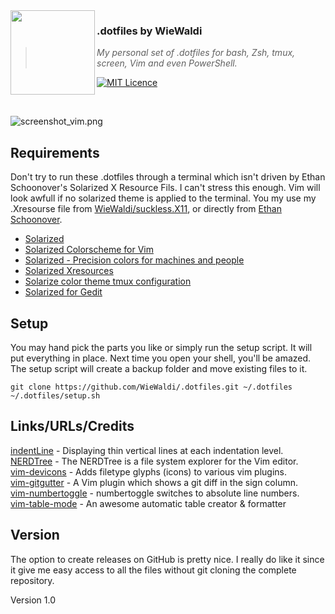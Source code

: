 <img src="https://raw.githubusercontent.com/WieWaldi/.dotfiles/master/img/RZ-Amper_Logo_135x135.png" align="left" width="135px" height="135px" />

### .dotfiles by WieWaldi
> *My personal set of .dotfiles for bash, Zsh, tmux, screen, Vim and even PowerShell.*

[![MIT Licence](https://badges.frapsoft.com/os/mit/mit.svg?v=103)](https://opensource.org/licenses/mit-license.php)

<br />

![screenshot_vim.png](https://raw.githubusercontent.com/WieWaldi/.dotfiles/master/img/screenshot_dotfiles.png)
## Requirements  
Don't try to run these .dotfiles through a terminal which isn't driven by Ethan Schoonover's Solarized X Resource Fils. I
can't stress this enough. Vim will look awfull if no solarized theme is applied to the terminal. You my use my .Xresourse
file from [WieWaldi/suckless.X11](https//:github.com/WieWaldi/suckless.X11), or directly from [Ethan Schoonover](https://github.com/altercation).
 - [Solarized](https://github.com/altercation/solarized)
 - [Solarized Colorscheme for Vim](https://github.com/altercation/vim-colors-solarized)
 - [Solarized - Precision colors for machines and people](https://github.com/solarized)
 - [Solarized Xresources](https://github.com/solarized/xresources)
 - [Solarize color theme tmux configuration](https://github.com/solarized/tmux-colors-solarized)
 - [Solarized for Gedit](https://github.com/solarized/solarized-gedit)

## Setup
You may hand pick the parts you like or simply run the setup script. It will
put everything in place. Next time you open your shell, you'll be amazed. The
setup script will create a backup folder and move existing files to it.
```
git clone https://github.com/WieWaldi/.dotfiles.git ~/.dotfiles
~/.dotfiles/setup.sh
```

## Links/URLs/Credits  
[indentLine](https://github.com/Yggdroot/indentLine) - Displaying thin vertical lines at each indentation level.  
[NERDTree](https://github.com/preservim/nerdtree) - The NERDTree is a file system explorer for the Vim editor.  
[vim-devicons](https://github.com/ryanoasis/vim-devicons) - Adds filetype glyphs (icons) to various vim plugins.  
[vim-gitgutter](https://github.com/airblade/vim-gitgutter) - A Vim plugin which shows a git diff in the sign column.  
[vim-numbertoggle](https://github.com/jeffkreeftmeijer/vim-numbertoggle) - numbertoggle switches to absolute line numbers.  
[vim-table-mode](https://github.com/dhruvasagar/vim-table-mode) - An awesome automatic table creator & formatter  

## Version
The option to create releases on GitHub is pretty nice. I really do like it since it give me easy access to all the files
without git cloning the complete repository.  

Version 1.0
